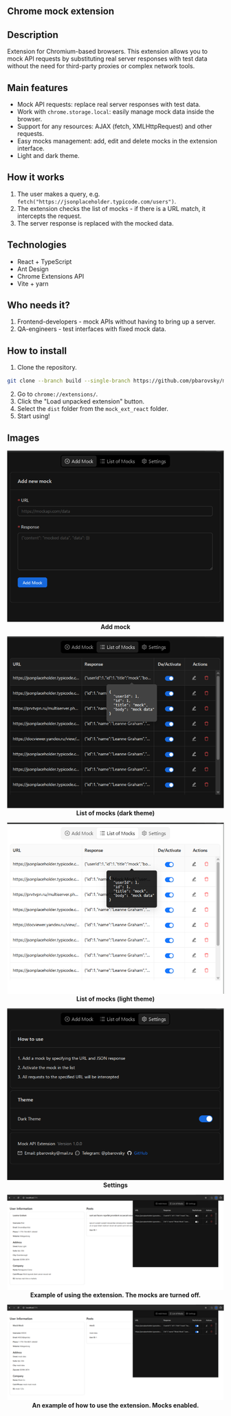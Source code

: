 ## Chrome mock extension

## Description

Extension for Chromium-based browsers. This extension allows you to mock API requests by substituting real server responses with test data without the need for third-party proxies or complex network tools.

## Main features

- Mock API requests: replace real server responses with test data.
- Work with `chrome.storage.local`: easily manage mock data inside the browser.
- Support for any resources: AJAX (fetch, XMLHttpRequest) and other requests.
- Easy mocks management: add, edit and delete mocks in the extension interface.
- Light and dark theme.

## How it works

1. The user makes a query, e.g. `fetch("https://jsonplaceholder.typicode.com/users")`.
2. The extension checks the list of mocks - if there is a URL match, it intercepts the request.
3. The server response is replaced with the mocked data.

## Technologies

- React + TypeScript
- Ant Design
- Chrome Extensions API
- Vite + yarn

## Who needs it?

1. Frontend-developers - mock APIs without having to bring up a server.
2. QA-engineers - test interfaces with fixed mock data.

## How to install

1. Clone the repository.

```bash
git clone --branch build --single-branch https://github.com/pbarovsky/mock_ext_react.git
```

2. Go to `chrome://extensions/`.
3. Click the "Load unpacked extension" button.
4. Select the `dist` folder from the `mock_ext_react` folder.
5. Start using!

## Images

<p align="center">
  <img src="./images/1.png" alt="Добавить мок"/>
  <br><strong>Add mock</strong>
</p>

<p align="center">
  <img src="./images/2.png" alt="Список моков (тёмная тема)"/>
  <br><strong>List of mocks (dark theme)</strong>
</p>

<p align="center">
  <img src="./images/2_light.png" alt="Список моков (светлая тема)"/>
  <br><strong>List of mocks (light theme)</strong>
</p>

<p align="center">
  <img src="./images/3.png" alt="Настройки"/>
  <br><strong>Settings</strong>
</p>

<p align="center">
  <img src="./images/use_1.png" alt="Пример - До"/>
  <br><strong>Example of using the extension. The mocks are turned off.</strong>
</p>

<p align="center">
  <img src="./images/use_2.png" alt="Пример - После"/>
  <br><strong>
An example of how to use the extension. Mocks enabled.</strong>
</p>
